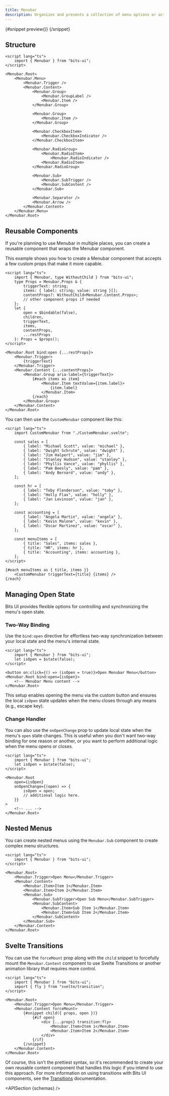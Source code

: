```yaml
---
title: Menubar
description: Organizes and presents a collection of menu options or actions within a horizontal bar.
---
```


<script>
	import { APISection, ComponentPreviewV2, MenubarDemo } from '$lib/components/index.js'
	export let schemas;
</script>

<ComponentPreviewV2 name="menubar-demo" comp="Menubar">

{#snippet preview()}
<MenubarDemo />
{/snippet}

</ComponentPreviewV2>

## Structure

```svelte
<script lang="ts">
	import { Menubar } from "bits-ui";
</script>

<Menubar.Root>
	<Menubar.Menu>
		<Menubar.Trigger />
		<Menubar.Content>
			<Menubar.Group>
				<Menubar.GroupLabel />
				<Menubar.Item />
			</Menubar.Group>

			<Menubar.Group>
				<Menubar.Item />
			</Menubar.Group>

			<Menubar.CheckboxItem>
				<Menubar.CheckboxIndicator />
			</Menubar.CheckboxItem>

			<Menubar.RadioGroup>
				<Menubar.RadioItem>
					<Menubar.RadioIndicator />
				<Menubar.RadioItem>
			</Menubar.RadioGroup>

			<Menubar.Sub>
				<Menubar.SubTrigger />
				<Menubar.SubContent />
			</Menubar.Sub>

			<Menubar.Separator />
			<Menubar.Arrow />
		</Menubar.Content>
	</Menubar.Menu>
</Menubar.Root>
```

## Reusable Components

If you're planning to use Menubar in multiple places, you can create a reusable component that wraps the Menubar component.

This example shows you how to create a Menubar component that accepts a few custom props that make it more capable.

```svelte title="CustomMenubar.svelte"
<script lang="ts">
	import { Menubar, type WithoutChild } from "bits-ui";
	type Props = Menubar.Props & {
		triggerText: string;
		items: { label: string; value: string }[];
		contentProps?: WithoutChild<Menubar.Content.Props>;
		// other component props if needed
	};
	let {
		open = $bindable(false),
		children,
		triggerText,
		items,
		contentProps,
		...restProps
	}: Props = $props();
</script>

<Menubar.Root bind:open {...restProps}>
	<Menubar.Trigger>
		{triggerText}
	</Menubar.Trigger>
	<Menubar.Content {...contentProps}>
		<Menubar.Group aria-label={triggerText}>
			{#each items as item}
				<Menubar.Item textValue={item.label}>
					{item.label}
				</Menubar.Item>
			{/each}
		</Menubar.Group>
	</Menubar.Content>
</Menubar.Root>
```

You can then use the `CustomMenubar` component like this:

```svelte
<script lang="ts">
	import CustomMenubar from "./CustomMenubar.svelte";

	const sales = [
		{ label: "Michael Scott", value: "michael" },
		{ label: "Dwight Schrute", value: "dwight" },
		{ label: "Jim Halpert", value: "jim" },
		{ label: "Stanley Hudson", value: "stanley" },
		{ label: "Phyllis Vance", value: "phyllis" },
		{ label: "Pam Beesly", value: "pam" },
		{ label: "Andy Bernard", value: "andy" },
	];

	const hr = [
		{ label: "Toby Flenderson", value: "toby" },
		{ label: "Holly Flax", value: "holly" },
		{ label: "Jan Levinson", value: "jan" },
	];

	const accounting = [
		{ label: "Angela Martin", value: "angela" },
		{ label: "Kevin Malone", value: "kevin" },
		{ label: "Oscar Martinez", value: "oscar" },
	];

	const menuItems = [
		{ title: "Sales", items: sales },
		{ title: "HR", items: hr },
		{ title: "Accounting", items: accounting },
	];
</script>

{#each menuItems as { title, items }}
	<CustomMenubar triggerText={title} {items} />
{/each}
```

## Managing Open State

Bits UI provides flexible options for controlling and synchronizing the menu's open state.

### Two-Way Binding

Use the `bind:open` directive for effortless two-way synchronization between your local state and the menu's internal state.

```svelte {3,6,8}
<script lang="ts">
	import { Menubar } from "bits-ui";
	let isOpen = $state(false);
</script>

<button on:click={() => (isOpen = true)}>Open Menubar Menu</button>
<Menubar.Root bind:open={isOpen}>
	<!-- Menubar Menu content -->
</Menubar.Root>
```

This setup enables opening the menu via the custom button and ensures the local `isOpen` state updates when the menu closes through any means (e.g., escape key).

### Change Handler

You can also use the `onOpenChange` prop to update local state when the menu's `open` state changes. This is useful when you don't want two-way binding for one reason or another, or you want to perform additional logic when the menu opens or closes.

```svelte {3,7-11}
<script lang="ts">
	import { Menubar } from "bits-ui";
	let isOpen = $state(false);
</script>

<Menubar.Root
	open={isOpen}
	onOpenChange={(open) => {
		isOpen = open;
		// additional logic here.
	}}
>
	<!-- ... -->
</Menubar.Root>
```

## Nested Menus

You can create nested menus using the `Menubar.Sub` component to create complex menu structures.

```svelte /Menubar.Sub/
<script lang="ts">
	import { Menubar } from "bits-ui";
</script>

<Menubar.Root>
	<Menubar.Trigger>Open Menu</Menubar.Trigger>
	<Menubar.Content>
		<Menubar.Item>Item 1</Menubar.Item>
		<Menubar.Item>Item 2</Menubar.Item>
		<Menubar.Sub>
			<Menubar.SubTrigger>Open Sub Menu</Menubar.SubTrigger>
			<Menubar.SubContent>
				<Menubar.Item>Sub Item 1</Menubar.Item>
				<Menubar.Item>Sub Item 2</Menubar.Item>
			</Menubar.SubContent>
		</Menubar.Sub>
	</Menubar.Content>
</Menubar.Root>
```

<!-- <MenubarDemoNested /> -->

## Svelte Transitions

You can use the `forceMount` prop along with the `child` snippet to forcefully mount the `Menubar.Content` component to use Svelte Transitions or another animation library that requires more control.

```svelte /forceMount/ /transition:fade/ /transition:fly/
<script lang="ts">
	import { Menubar } from "bits-ui";
	import { fly } from "svelte/transition";
</script>

<Menubar.Root>
	<Menubar.Trigger>Open Menu</Menubar.Trigger>
	<Menubar.Content forceMount>
		{#snippet child({ props, open })}
			{#if open}
				<div {...props} transition:fly>
					<Menubar.Item>Item 1</Menubar.Item>
					<Menubar.Item>Item 2</Menubar.Item>
				</div>
			{/if}
		{/snippet}
	</Menubar.Content>
</Menubar.Root>
```

Of course, this isn't the prettiest syntax, so it's recommended to create your own reusable content component that handles this logic if you intend to use this approach. For more information on using transitions with Bits UI components, see the [Transitions](/docs/transitions) documentation.

<APISection {schemas} />
